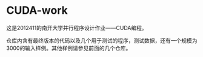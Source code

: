 # CUDA-work
 
这是2012411的南开大学并行程序设计作业——CUDA编程。

仓库内含有最终版本的代码以及几个用于测试的程序，测试数据，还有一个规模为3000的输入样例。其他样例请参见前面的几个仓库。
